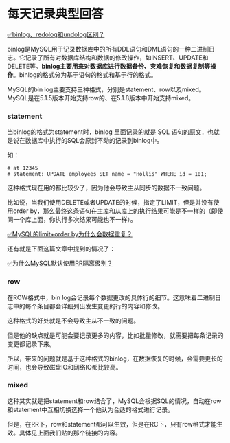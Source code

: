 # 每天记录典型回答


[✅binlog、redolog和undolog区别？](https://www.yuque.com/hollis666/qyhor6/tdlgfm)



binlog是MySQL用于记录数据库中的所有DDL语句和DML语句的一种二进制日志。它记录了所有对数据库结构和数据的修改操作，如INSERT、UPDATE和DELETE等。**binlog主要用来对数据库进行数据备份、灾难恢复和数据复制等操作**。binlog的格式分为基于语句的格式和基于行的格式。



MySQL的bin log主要支持三种格式，分别是statement、row以及mixed。MySQL是在5.1.5版本开始支持row的、在5.1.8版本中开始支持mixed。



### statement


当binlog的格式为statement时，binlog 里面记录的就是 SQL 语句的原文，也就是说在数据库中执行的SQL会原封不动的记录到binlog中。



如：

```plain
# at 12345
# statement: UPDATE employees SET name = "Hollis" WHERE id = 101;
```



这种格式现在用的都比较少了，因为他会导致主从同步的数据不一致问题。



比如说，当我们使用DELETE或者UPDATE的时候，指定了LIMIT，但是并没有使用order by，那么最终这条语句在主库和从库上的执行结果可能是不一样的（即使同一个库上面，你执行多次结果可能也不一样）。



[✅MySQL的limit+order by为什么会数据重复？](https://www.yuque.com/hollis666/qyhor6/lfu2tb460vvvs1wg)



还有就是下面这篇文章中提到的情况了：



[✅为什么MySQL默认使用RR隔离级别？](https://www.yuque.com/hollis666/qyhor6/fx5luearutigdcep)





### row


在ROW格式中，bin log会记录每个数据更改的具体行的细节。这意味着二进制日志中的每个条目都会详细列出发生变更的行的内容和修改。



这种格式的好处就是不会导致主从不一致的问题。



但是他的缺点就是可能会要记录更多的内容，比如批量修改，就需要把每条记录的变更都记录下来。



所以，带来的问题就是基于这种格式的binlog，在数据恢复的时候，会需要更长的时间，也会导致磁盘IO和网络IO都比较高。



### mixed


这种其实就是把statement和row结合了，MySQL会根据SQL的情况，自动在row和statement中互相切换选择一个他认为合适的格式进行记录。



但是，在RR下，row和statement都可以生效，但是在RC下，只有row格式才能生效。具体见上面我们贴的那个链接的内容。

